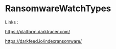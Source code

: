 # RansomwareWatchTypes

Links :   

  https://platform.darktracer.com/     
  
  https://darkfeed.io/indexransomware/
